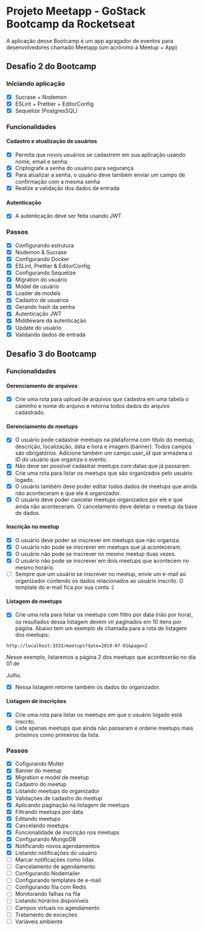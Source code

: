 # Projeto Meetapp - GoStack Bootcamp da Rocketseat

A aplicação desse Bootcamp é um app agragador de eventos para desenvolvedores
chamado Meetapp (um acrônimo à Meetup + App)

## Desafio 2 do Bootcamp

### Iniciando aplicação

- [x] Sucrase + Nodemon
- [x] ESLint + Prettier + EditorConfig
- [x] Sequelize (PostgresSQL)

### Funcionalidades

#### Cadastro e atualização de usuários

- [x] Permita que novos usuários se cadastrem em sua aplicação usando nome,
      email e senha.
- [x] Criptografe a senha do usuário para segurança
- [x] Para atualizar a senha, o usuário deve também enviar um campo de
      confirmação com a mesma senha
- [x] Realize a validação dos dados de entrada

#### Autenticação

- [x] A autenticação deve ser feita usando JWT

### Passos

- [x] Configurando estrutura
- [x] Nodemon & Sucrase
- [x] Configurando Docker
- [x] ESLint, Prettier & EditorConfig
- [x] Configurando Sequelize
- [x] Migration do usuário
- [x] Model de usuário
- [x] Loader de models
- [x] Cadastro de usuários
- [x] Gerando hash da senha
- [x] Autenticação JWT
- [x] Middleware da autenticação
- [x] Update do usuário
- [x] Validando dados de entrada

## Desafio 3 do Bootcamp

### Funcionalidades

#### Gerenciamento de arquivos

- [x] Crie uma rota para upload de arquivos que cadastra em uma tabela o caminho
      e nome do arquivo e retorna todos dados do arquivo cadastrado.

#### Gerenciamento de meetups

- [x] O usuário pode cadastrar meetups na plataforma com título do meetup,
      descrição, localização, data e hora e imagem (banner). Todos campos são
      obrigatórios. Adicione também um campo user_id que armazena o ID do usuário
      que organiza o evento.
- [x] Não deve ser possível cadastrar meetups com datas que já passaram.
- [x] Crie uma rota para listar os meetups que são organizados pelo usuário
      logado.
- [x] O usuário também deve poder editar todos dados de meetups que ainda não
      aconteceram e que ele é organizador.
- [x] O usuário deve poder cancelar meetups organizados por ele e que ainda não
      aconteceram. O cancelamento deve deletar o meetup da base de dados.

#### Inscrição no meetup

- [x] O usuário deve poder se inscrever em meetups que não organiza.
- [x] O usuário não pode se inscrever em meetups que já aconteceram.
- [x] O usuário não pode se inscrever no mesmo meetup duas vezes.
- [x] O usuário não pode se inscrever em dois meetups que acontecem no mesmo
      horário.
- [ ] Sempre que um usuário se inscrever no meetup, envie um e-mail ao
      organizador contendo os dados relacionados ao usuário inscrito. O template do
      e-mail fica por sua conta :)

#### Listagem de meetups

- [x] Crie uma rota para listar os meetups com filtro por data (não por hora),
      os resultados dessa listagem devem vir paginados em 10 itens por página.
      Abaixo tem um exemplo de chamada para a rota de listagem dos meetups:

```
http://localhost:3333/meetups?date=2019-07-01&page=2
```

Nesse exemplo, listaremos a página 2 dos meetups que acontecerão no dia 01 de

Julho.

- [x] Nessa listagem retorne também os dados do organizador.

#### Listagem de inscrições

- [x] Crie uma rota para listar os meetups em que o usuário logado está inscrito.
- [x] Liste apenas meetups que ainda não passaram e ordene meetups mais próximos
      como primeiros da lista.

### Passos

- [x] Cofigurando Multer
- [x] Banner do meetup
- [x] Migration e model de meetup
- [x] Cadastro do meetup
- [x] Listando meetups do organizador
- [x] Validações de cadastro do meetup
- [x] Aplicando paginação na listagem de meetups
- [x] Filtrando meetups por data
- [x] Editando meetups
- [x] Cancelando meetups
- [x] Funcionalidade de inscrição nos meetups
- [x] Configurando MongoDB
- [x] Notificando novos agendamentos
- [x] Listando notificações do usuário
- [ ] Marcar notificações como lidas
- [ ] Cancelamento de agendamento
- [ ] Configurando Nodemailer
- [ ] Configurando templates de e-mail
- [ ] Configurando fila com Redis
- [ ] Monitorando falhas na fila
- [ ] Listando horários disponíveis
- [ ] Campos virtuais no agendamento
- [ ] Tratamento de exceções
- [ ] Variáveis ambiente
